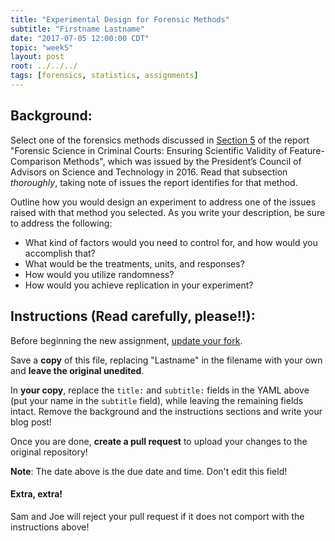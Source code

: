 ```yaml
---
title: "Experimental Design for Forensic Methods"
subtitle: "Firstname Lastname"
date: "2017-07-05 12:00:00 CDT"
topic: "week5"
layout: post
root: ../../../
tags: [forensics, statistics, assignments]
---
```

 
## Background:

Select one of the forensics methods discussed in [Section 5](https://obamawhitehouse.archives.gov/sites/default/files/microsites/ostp/PCAST/pcast_forensic_science_report_final.pdf#%5B%7B%22num%22%3A213%2C%22gen%22%3A0%7D%2C%7B%22name%22%3A%22XYZ%22%7D%2C52%2C680%2C0%5D) of the report "Forensic Science in Criminal Courts: Ensuring Scientific Validity of Feature-Comparison Methods", which was issued by the President’s Council of Advisors on Science and Technology in 2016. Read that subsection *thoroughly*, taking note of issues the report identifies for that method.

Outline how you would design an experiment to address one of the issues raised with that method you selected. As you write your description, be sure to address the following:

- What kind of factors would you need to control for, and how would you accomplish that?
- What would be the treatments, units, and responses?
- How would you utilize randomness?
- How would you achieve replication in your experiment?

 
## Instructions (Read carefully, please!!):

Before beginning the new assignment, [update your fork](https://github.com/CSAFE-ISU/REU-blog/blob/master/update_instructions/Update_instructions.md).

Save a **copy** of this file, replacing "Lastname" in the filename with your own and **leave the original unedited**.

In **your copy**, replace the `title:` and `subtitle:` fields in the YAML above (put your name in the `subtitle` field), while leaving the remaining fields intact. Remove the background and the instructions sections and write your blog post! 

Once you are done, **create a pull request** to upload your changes to the original repository!

**Note**: The date above is the due date and time. Don't edit this field! 

#### Extra, extra!  

Sam and Joe will reject your pull request if it does not comport with the instructions above! 
